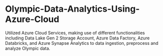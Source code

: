 # Olympic-Data-Analytics-Using-Azure-Cloud
Utilized Azure Cloud Services, making use of different functionalities including Data Lake Gen 2 Storage Account, Azure Data Factory, Azure Databricks, and Azure Synapse Analytics to data ingestion, preprocess and analyze Olympic data.
